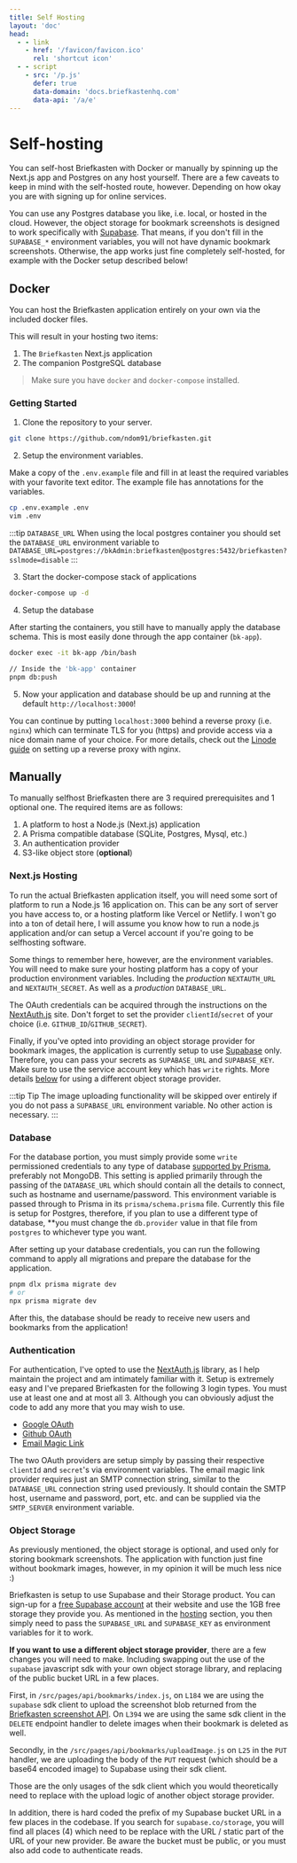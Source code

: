 ```yaml
---
title: Self Hosting
layout: 'doc'
head:
  - - link
    - href: '/favicon/favicon.ico'
      rel: 'shortcut icon'
  - - script
    - src: '/p.js'
      defer: true
      data-domain: 'docs.briefkastenhq.com'
      data-api: '/a/e'
---
```


# Self-hosting

You can self-host Briefkasten with Docker or manually by spinning up the Next.js app and Postgres on any host yourself. There are a few caveats to keep in mind with the self-hosted route, however. Depending on how okay you are with signing up for online services.

You can use any Postgres database you like, i.e. local, or hosted in the cloud. However, the object storage for bookmark screenshots is designed to work specifically with [Supabase](https://supabase.io). That means, if you don't fill in the `SUPABASE_*` environment variables, you will not have dynamic bookmark screenshots. Otherwise, the app works just fine completely self-hosted, for example with the Docker setup described below!

## Docker

You can host the Briefkasten application entirely on your own via the included docker files.

This will result in your hosting two items:

1. The `Briefkasten` Next.js application
2. The companion PostgreSQL database

> Make sure you have `docker` and `docker-compose` installed.

### Getting Started

1. Clone the repository to your server.

```bash
git clone https://github.com/ndom91/briefkasten.git
```

2. Setup the environment variables.

Make a copy of the `.env.example` file and fill in at least the required variables with your favorite text editor. The example file has annotations for the variables.

```bash
cp .env.example .env
vim .env
```

:::tip `DATABASE_URL`
When using the local postgres container you should set the `DATABASE_URL` environment variable to `DATABASE_URL=postgres://bkAdmin:briefkasten@postgres:5432/briefkasten?sslmode=disable`
:::

3. Start the docker-compose stack of applications

```bash
docker-compose up -d
```

4. Setup the database

After starting the containers, you still have to manually apply the database schema. This is most easily done through the app container (`bk-app`).

```bash
docker exec -it bk-app /bin/bash

// Inside the 'bk-app' container
pnpm db:push
```

5. Now your application and database should be up and running at the default `http://localhost:3000`!

You can continue by putting `localhost:3000` behind a reverse proxy (i.e. `nginx`) which can terminate TLS for you (https) and provide access via a nice domain name of your choice. For more details, check out the [Linode guide](https://www.linode.com/docs/guides/use-nginx-reverse-proxy/#configure-nginx) on setting up a reverse proxy with nginx.

## Manually

To manually selfhost Briefkasten there are 3 required prerequisites and 1 optional one. The required items are as follows:

1. A platform to host a Node.js (Next.js) application
2. A Prisma compatible database (SQLite, Postgres, Mysql, etc.)
3. An authentication provider
4. S3-like object store (**optional**)

### Next.js Hosting

To run the actual Briefkasten application itself, you will need some sort of platform to run a Node.js 16 application on. This can be any sort of server you have access to, or a hosting platform like Vercel or Netlify. I won't go into a ton of detail here, I will assume you know how to run a node.js application and/or can setup a Vercel account if you're going to be selfhosting software.

Some things to remember here, however, are the environment variables. You will need to make sure your hosting platform has a copy of your production environment variables. Including the _production_ `NEXTAUTH_URL` and `NEXTAUTH_SECRET`. As well as a _production_ `DATABASE_URL`.

The OAuth credentials can be acquired through the instructions on the [NextAuth.js](https://next-auth.js.org/providers/github) site. Don't forget to set the provider `clientId`/`secret` of your choice (i.e. `GITHUB_ID`/`GITHUB_SECRET`).

Finally, if you've opted into providing an object storage provider for bookmark images, the application is currently setup to use [Supabase](https://supabase.io) only. Therefore, you can pass your secrets as `SUPABASE_URL` and `SUPABASE_KEY`. Make sure to use the service account key which has `write` rights. More details [below](#object-storage) for using a different object storage provider.

:::tip Tip
The image uploading functionality will be skipped over entirely if you do not pass a `SUPABASE_URL` environment variable. No other action is necessary.
:::

### Database

For the database portion, you must simply provide some `write` permissioned credentials to any type of database [supported by Prisma](https://www.prisma.io/docs/reference/database-reference/supported-databases), preferably not MongoDB. This setting is applied primarily through the passing of the `DATABASE_URL` which should contain all the details to connect, such as hostname and username/password. This environment variable is passed through to Prisma in its `prisma/schema.prisma` file. Currently this file is setup for Postgres, therefore, if you plan to use a different type of database, \*\*you must change the `db.provider` value in that file from `postgres` to whichever type you want.

After setting up your database credentials, you can run the following command to apply all migrations and prepare the database for the application.

```bash
pnpm dlx prisma migrate dev
# or
npx prisma migrate dev
```

After this, the database should be ready to receive new users and bookmarks from the application!

### Authentication

For authentication, I've opted to use the [NextAuth.js](https://next-auth.js.org) library, as I help maintain the project and am intimately familiar with it. Setup is extremely easy and I've prepared Briefkasten for the following 3 login types. You must use at least one and at most all 3. Although you can obviously adjust the code to add any more that you may wish to use.

- [Google OAuth](https://next-auth.js.org/providers/google)
- [Github OAuth](https://next-auth.js.org/providers/github)
- [Email Magic Link](https://next-auth.js.org/providers/email)

The two OAuth providers are setup simply by passing their respective `clientId` and `secret`'s via environment variables. The email magic link provider requires just an SMTP connection string, similar to the `DATABASE_URL` connection string used previously. It should contain the SMTP host, username and password, port, etc. and can be supplied via the `SMTP_SERVER` environment variable.

### Object Storage

As previously mentioned, the object storage is optional, and used only for storing bookmark screenshots. The application with function just fine without bookmark images, however, in my opinion it will be much less nice :)

Briefkasten is setup to use Supabase and their Storage product. You can sign-up for a [free Supabase account](https://supabase.io) at their website and use the 1GB free storage they provide you. As mentioned in the [hosting](#next-js-hosting) section, you then simply need to pass the `SUPABASE_URL` and `SUPABASE_KEY` as environment variables for it to work.

**If you want to use a different object storage provider**, there are a few changes you will need to make. Including swapping out the use of the `supabase` javascript sdk with your own object storage library, and replacing of the public bucket URL in a few places.

First, in `/src/pages/api/bookmarks/index.js`, on `L184` we are using the `supabase` sdk client to upload the screenshot blob returned from the [Briefkasten screenshot API](https://github.com/ndom91/briefkasten-screenshot). On `L394` we are using the same sdk client in the `DELETE` endpoint handler to delete images when their bookmark is deleted as well.

Secondly, in the `/src/pages/api/bookmarks/uploadImage.js` on `L25` in the `PUT` handler, we are uploading the body of the `PUT` request (which should be a base64 encoded image) to Supabase using their sdk client.

Those are the only usages of the sdk client which you would theoretically need to replace with the upload logic of another object storage provider.

In addition, there is hard coded the prefix of my Supabase bucket URL in a few places in the codebase. If you search for `supabase.co/storage`, you will find all places (4) which need to be replace with the URL / static part of the URL of your new provider. Be aware the bucket must be public, or you must also add code to authenticate reads.
